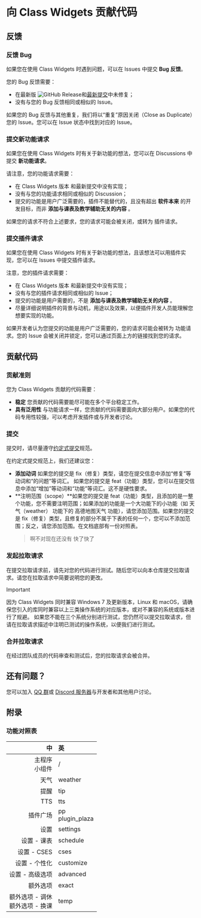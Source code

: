 # 向 Class Widgets 贡献代码

## 反馈

### 反馈 Bug

如果您在使用 Class Widgets 时遇到问题，可以在 Issues 中提交 **Bug 反馈**。

您的 Bug 反馈需要：

- 在最新版 ![GitHub Release](https://img.shields.io/github/v/release/RinLit-233-shiroko/Class-Widgets?include_prereleases)和[最新提交](https://github.com/RinLit-233-shiroko/Class-Widgets/commits)中未修复；
- 没有与您的 Bug 反馈相同或相似的 Issue。

如果您的 Bug 反馈与其他重复，我们将以“重复”原因关闭（Close as Duplicate）您的 Issue。您可以在 Issue 状态中找到对应的 Issue。

### 提交新功能请求

如果您在使用 Class Widgets 时有关于新功能的想法，您可以在 Discussions 中提交 **新功能请求**。

请注意，您的功能请求需要：

- 在 Class Widgets 版本 和最新提交中没有实现；
- 没有与您的功能请求相同或相似的 Discussion；
- 提交的功能是用户广泛需要的，插件不能替代的，且没有超出 **软件本来** 的开发目标，而非 **添加与课表及教学辅助无关的内容** 。

如果您的请求不符合上述要求，您的请求可能会被关闭，或转为 插件请求。

### 提交插件请求

如果您在使用 Class Widgets 时有关于新功能的想法，且该想法可以用插件实现，您可以在 Issues 中提交插件请求。

注意，您的插件请求需要：

- 在 Class Widgets 版本 和最新提交中没有实现；
- 没有与您的插件请求相同或相似的 Issue；
- 提交的功能是用户需要的，不是 **添加与课表及教学辅助无关的内容** 。
- 尽量详细说明插件的背景与动机，用途以及效果，以便插件开发人员能理解您想要实现的功能。

如果开发者认为您提交的功能是用户广泛需要的，您的请求可能会被转为 功能请求。您的 Issue 会被关闭并锁定，您可以通过页面上方的链接找到您的请求。

## 贡献代码

### 贡献准则

您为 Class Widgets 贡献的代码需要：

- **稳定**
  您贡献的代码需要能尽可能在多个平台稳定工作。
- **具有泛用性**
  与功能请求一样，您贡献的代码需要面向大部分用户。如果您的代码专用性较强，可以考虑开发插件或与开发者讨论。

### 提交

提交时，请尽量遵守[约定式提交](https://www.conventionalcommits.org/zh-hans/v1.0.0/)规范。

在约定式提交规范上，我们还建议您：

- **添加动词**
  如果您的提交是 fix（修复）类型，请您在提交信息中添加“修复”等动词和“的问题”等词汇。
  如果您的提交是 feat（功能）类型，您可以在提交信息中添加“增加”等动词和“功能”等词汇。这不是硬性要求。
- **注明范围（scope）**如果您的提交是 feat（功能）类型，且添加的是一整个功能，您不需要注明范围；如果添加的功能是一个大功能下的小功能（如 天气（weather） 功能下的 高德地图天气 功能），请您添加范围。如果您的提交是 fix（修复）类型，且修复的部分不属于下表的任何一个，您可以不添加范围；反之，请您添加范围。在文档底部有一份对照表。
  > 啊不对现在还没有 快了快了
  >

### 发起拉取请求

在提交拉取请求前，请先对您的代码进行测试。随后您可以向本仓库提交拉取请求。请您在拉取请求中简要说明您的更改。

> [!IMPORTANT]
> 因为 Class Widgets 同时兼容 Windows 7 及更新版本，Linux 和 macOS，请确保您引入的库同时兼容以上三类操作系统的对应版本，或对不兼容的系统或版本进行了规避。
> 如果您不能在三个系统分别进行测试，您仍然可以提交拉取请求，但请在拉取请求描述中注明已测试的操作系统，以便我们进行测试。

### 合并拉取请求

在经过团队成员的代码审查和测试后，您的拉取请求会被合并。

## 还有问题？

您可以加入 [QQ 群](http://qm.qq.com/cgi-bin/qm/qr?_wv=1027&k=yHXKCAjOxlpTpJ4mNdXm0mxOneYUinRs&authKey=sd3%2F06iGdOZUjkXXPBeIzGnFDIeYwmdwuM8dhk25fi%2B1CUL32MkeN2EEfjdo2pzE&noverify=0&group_code=169200380)或 [Discord 服务器](https://discord.gg/EFF4PpqpqZ)与开发者和其他用户讨论。

## 附录

### 功能对照表


|                                 中 | 英                 |
| ---------------------------------: | :----------------- |
|                   主程序<br>小组件 | /                  |
|                               天气 | weather            |
|                               提醒 | tip                |
|                                TTS | tts                |
|                           插件广场 | pp<br>plugin_plaza |
|                               设置 | settings           |
|                        设置 - 课表 | schedule           |
|                        设置 - CSES | cses               |
|                      设置 - 个性化 | customize          |
|                    设置 - 高级选项 | advanced           |
|                           额外选项 | exact              |
| 额外选项 - 调休<br>额外选项 - 换课 | temp               |
